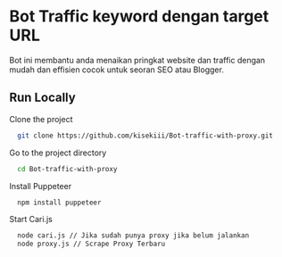 
# Bot Traffic keyword dengan target URL

Bot ini membantu anda menaikan pringkat website dan traffic dengan mudah dan effisien cocok untuk seoran SEO atau Blogger.


## Run Locally

Clone the project

```bash
  git clone https://github.com/kisekiii/Bot-traffic-with-proxy.git
```

Go to the project directory 

```bash
  cd Bot-traffic-with-proxy
```

Install Puppeteer
```bash
  npm install puppeteer
```

Start Cari.js
```bash
  node cari.js // Jika sudah punya proxy jika belum jalankan
  node proxy.js // Scrape Proxy Terbaru
```

